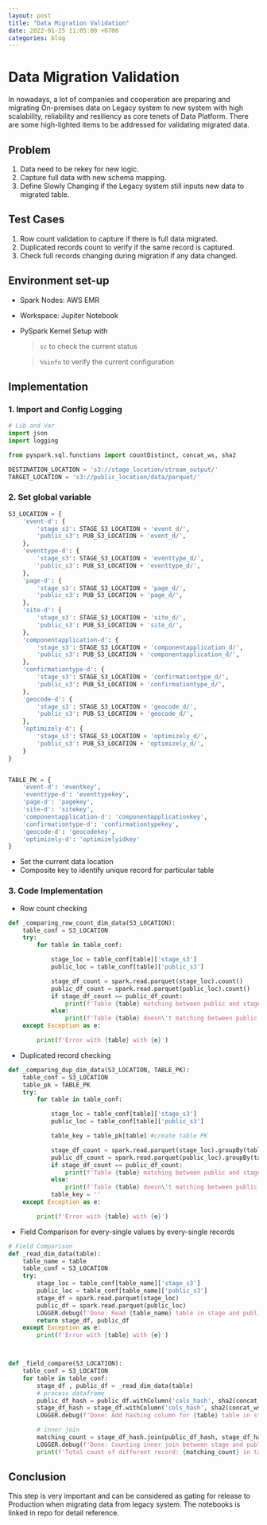 ```yaml
---
layout: post
title: "Data Migration Validation"
date: 2022-01-25 11:05:00 +0700
categories: blog
---
```

# Data Migration Validation

In nowadays, a lot of companies and cooperation are preparing and migrating On-premises data on Legacy system to new system with high scalability, reliability and resiliency as core tenets of Data Platform.
There are some high-lighted items to be addressed for validating migrated data.

## Problem

1. Data need to be rekey for new logic.
2. Capture full data with new schema mapping.
3. Define Slowly Changing if the Legacy system still inputs new data to migrated table.

## Test Cases

1. Row count validation to capture if there is full data migrated.
2. Duplicated records count to verify if the same record is captured.
3. Check full records changing during migration if any data changed.

## Environment set-up

- Spark Nodes: AWS EMR
- Workspace: Jupiter Notebook
- PySpark Kernel Setup with

  > `sc` to check the current status

  > `%%info` to verify the current configuration

## Implementation

### 1. Import and Config Logging

```python
# Lib and Var
import json
import logging

from pyspark.sql.functions import countDistinct, concat_ws, sha2

DESTINATION_LOCATION = 's3://stage_location/stream_output/'
TARGET_LOCATION = 's3://public_location/data/parquet/'
```

### 2. Set global variable

```python
S3_LOCATION = {
    'event-d': {
        'stage_s3': STAGE_S3_LOCATION + 'event_d/',
        'public_s3': PUB_S3_LOCATION + 'event_d/',
    },
    'eventtype-d': {
        'stage_s3': STAGE_S3_LOCATION + 'eventtype_d/',
        'public_s3': PUB_S3_LOCATION + 'eventtype_d/',
    },
    'page-d': {
        'stage_s3': STAGE_S3_LOCATION + 'page_d/',
        'public_s3': PUB_S3_LOCATION + 'page_d/',
    },
    'site-d': {
        'stage_s3': STAGE_S3_LOCATION + 'site_d/',
        'public_s3': PUB_S3_LOCATION + 'site_d/',
    },
    'componentapplication-d': {
        'stage_s3': STAGE_S3_LOCATION + 'componentapplication_d/',
        'public_s3': PUB_S3_LOCATION + 'componentapplication_d/',
    },
    'confirmationtype-d': {
        'stage_s3': STAGE_S3_LOCATION + 'confirmationtype_d/',
        'public_s3': PUB_S3_LOCATION + 'confirmationtype_d/',
    },
    'geocode-d': {
        'stage_s3': STAGE_S3_LOCATION + 'geocode_d/',
        'public_s3': PUB_S3_LOCATION + 'geocode_d/',
    },
    'optimizely-d': {
        'stage_s3': STAGE_S3_LOCATION + 'optimizely_d/',
        'public_s3': PUB_S3_LOCATION + 'optimizely_d/',
    }
}


TABLE_PK = {
    'event-d': 'eventkey',
    'eventtype-d': 'eventtypekey',
    'page-d': 'pagekey',
    'site-d': 'sitekey',
    'componentapplication-d': 'componentapplicationkey',
    'confirmationtype-d': 'confirmationtypekey',
    'geocode-d': 'geocodekey',
    'optimizely-d': 'optimizelyidkey'
}
```

- Set the current data location
- Composite key to identify unique record for particular table

### 3. Code Implementation

- Row count checking

```python
def _comparing_row_count_dim_data(S3_LOCATION):
    table_conf = S3_LOCATION
    try:
        for table in table_conf:

            stage_loc = table_conf[table]['stage_s3']
            public_loc = table_conf[table]['public_s3']

            stage_df_count = spark.read.parquet(stage_loc).count()
            public_df_count = spark.read.parquet(public_loc).count()
            if stage_df_count == public_df_count:
                print(f'Table {table} matching between public and stage: {stage_df_count} = {public_df_count}')
            else:
                print(f'Table {table} doesn\'t matching between public and stage: {stage_df_count} != {public_df_count}')
    except Exception as e:

        print(f'Error with {table} with {e}')
```

- Duplicated record checking

```python
def _comparing_dup_dim_data(S3_LOCATION, TABLE_PK):
    table_conf = S3_LOCATION
    table_pk = TABLE_PK
    try:
        for table in table_conf:

            stage_loc = table_conf[table]['stage_s3']
            public_loc = table_conf[table]['public_s3']

            table_key = table_pk[table] #create table PK

            stage_df_count = spark.read.parquet(stage_loc).groupBy(table_key).count().count()
            public_df_count = spark.read.parquet(public_loc).groupBy(table_key).count().count()
            if stage_df_count == public_df_count:
                print(f'Table {table} matching between public and stage with distinct PK: {stage_df_count} = {public_df_count}')
            else:
                print(f'Table {table} doesn\'t matching between public and stage with distinct PK: {stage_df_count} != {public_df_count}')
            table_key = ''
    except Exception as e:

        print(f'Error with {table} with {e}')
```

- Field Comparison for every-single values by every-single records

```python
# Field Comparison
def _read_dim_data(table):
    table_name = table
    table_conf = S3_LOCATION
    try:
        stage_loc = table_conf[table_name]['stage_s3']
        public_loc = table_conf[table_name]['public_s3']
        stage_df = spark.read.parquet(stage_loc)
        public_df = spark.read.parquet(public_loc)
        LOGGER.debug(f'Done: Read {table_name} table in stage and public')
        return stage_df, public_df
    except Exception as e:
        print(f'Error with {table} with {e}')



def _field_compare(S3_LOCATION):
    table_conf = S3_LOCATION
    for table in table_conf:
        stage_df , public_df = _read_dim_data(table)
        # process dataframe
        public_df_hash = public_df.withColumn('cols_hash', sha2(concat_ws('_', *stage_df.columns), 256))
        stage_df_hash = stage_df.withColumn('cols_hash', sha2(concat_ws('_', *stage_df.columns), 256))
        LOGGER.debug(f'Done: Add hashing column for {table} table in stage and public')

        # inner join
        matching_count = stage_df_hash.join(public_df_hash, stage_df_hash.cols_hash == public_df_hash.cols_hash, 'inner').count()
        LOGGER.debug(f'Done: Counting inner join between stage and public')
        print(f'Total count of different record: {matching_count} in table {table}')
```

## Conclusion

This step is very important and can be considered as gating for release to Production when migrating data from legacy system.
The notebooks is linked in repo for detail reference.
